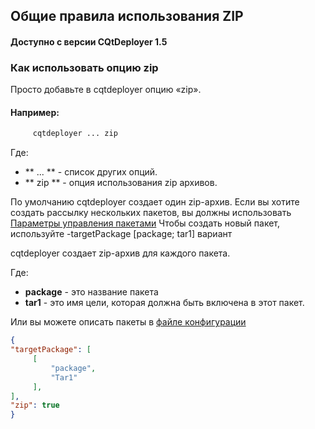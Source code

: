 ## Общие правила использования ZIP

#### Доступно с версии CQtDeployer 1.5

### Как использовать опцию zip

Просто добавьте в cqtdeployer опцию «zip».

#### Например:

``` bash
     cqtdeployer ... zip
```

Где:
* ** ... ** - список других опций.
* ** zip ** - опция использования zip архивов.


По умолчанию cqtdeployer создает один zip-архив.
Если вы хотите создать рассылку нескольких пакетов, вы должны использовать [Параметры управления пакетами](Options)
Чтобы создать новый пакет, используйте -targetPackage [package; tar1] вариант

cqtdeployer создает zip-архив для каждого пакета.

Где:

* **package** - это название пакета
* **tar1** - это имя цели, которая должна быть включена в этот пакет.

Или вы можете описать пакеты в [файле конфигурации](DeployConfigFile)


```JSON
{
"targetPackage": [
     [
         "package",
         "Tar1"
     ],
],
"zip": true
}
```
